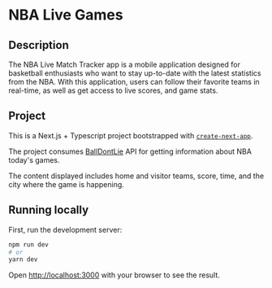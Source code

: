 # NBA Live Games

## Description

The NBA Live Match Tracker app is a mobile application designed for basketball enthusiasts who want to stay up-to-date with the latest statistics from the NBA. With this application, users can follow their favorite teams in real-time, as well as get access to live scores, and game stats.

## Project 

This is a Next.js + Typescript project bootstrapped with [`create-next-app`](https://github.com/vercel/next.js/tree/canary/packages/create-next-app).

The project consumes [BallDontLie](https://github.com/ynnadkrap/balldontlie) API for getting information about NBA today's games. 

The content displayed includes home and visitor teams, score, time, and the city where the game is happening.


## Running locally

First, run the development server:

```bash
npm run dev
# or
yarn dev
```

Open [http://localhost:3000](http://localhost:3000) with your browser to see the result.

